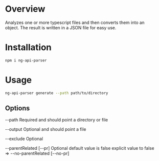 # Overview
Analyzes one or more typescript files and then converts them into an object.
The result is written in a JSON file for easy use.

# Installation
```bash
npm i ng-api-parser
```

# Usage
```bash
ng-api-parser generate --path path/to/directory
```

## Options
--path 
Required and should point a directory or file

--output
Optional and should point a file

--exclude
Optional

--parentRelated [--pr]
Optional
default value is false
explicit value to false => --no-parentRelated [--no-pr]
